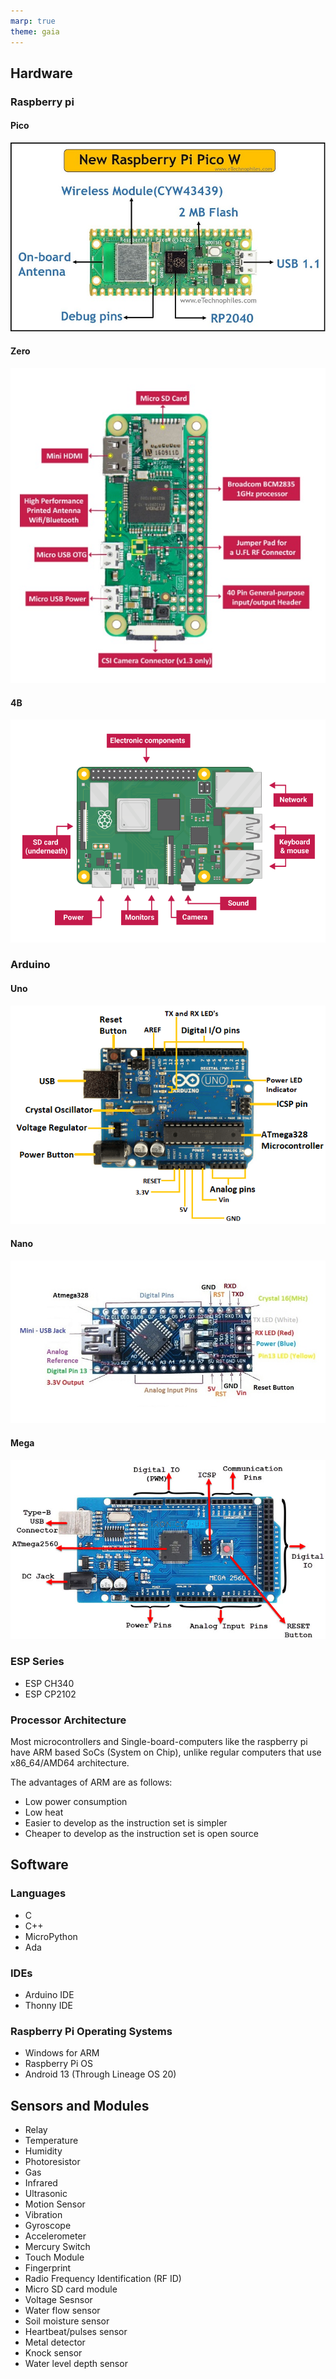 ```yaml
---
marp: true
theme: gaia
---
```


## Hardware
### Raspberry pi
#### Pico
![Raspberry-Pi-Pico-W.png](assets/Raspberry-Pi-Pico-W.png)

#### Zero
![Raspberry-Pi-Zero-W.png](assets/Raspberry-Pi-Zero-W.png)

#### 4B
![Raspberry Pi 4B.png](assets/Raspberry-Pi-4B.png)

### Arduino
#### Uno
![Arduino-Uno](assets/Arduino-Uno.png)

#### Nano
![Arduino-Nano](assets/Arduino-Nano.jpg)

#### Mega
![Arduino-Mega](assets/Arduino-Mega.png)

### ESP Series
- ESP CH340
- ESP CP2102

### Processor Architecture
Most microcontrollers and Single-board-computers like the raspberry pi have ARM based SoCs (System on Chip), unlike regular computers that use x86_64/AMD64 architecture.

The advantages of ARM are as follows:
- Low power consumption
- Low heat
- Easier to develop as the instruction set is simpler
- Cheaper to develop as the instruction set is open source

## Software
### Languages
- C
- C++
- MicroPython
- Ada

### IDEs
- Arduino IDE
- Thonny IDE

### Raspberry Pi Operating Systems
- Windows for ARM
- Raspberry Pi OS
- Android 13 (Through Lineage OS 20)

## Sensors and Modules
- Relay
- Temperature
- Humidity
- Photoresistor
- Gas
- Infrared
- Ultrasonic
- Motion Sensor
- Vibration
- Gyroscope
- Accelerometer
- Mercury Switch
- Touch Module
- Fingerprint
- Radio Frequency Identification (RF ID)
- Micro SD card module
- Voltage Sesnsor
- Water flow sensor
- Soil moisture sensor
- Heartbeat/pulses sensor
- Metal detector 
- Knock sensor
- Water level depth sensor